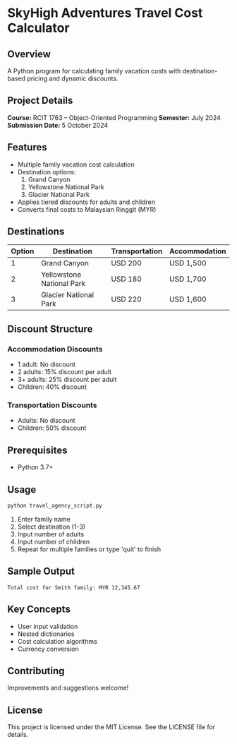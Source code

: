 # SkyHigh Adventures Travel Cost Calculator

## Overview
A Python program for calculating family vacation costs with destination-based pricing and dynamic discounts.

## Project Details
**Course:** RCIT 1763 – Object-Oriented Programming
**Semester:** July 2024
**Submission Date:** 5 October 2024

## Features
- Multiple family vacation cost calculation
- Destination options:
  1. Grand Canyon
  2. Yellowstone National Park
  3. Glacier National Park
- Applies tiered discounts for adults and children
- Converts final costs to Malaysian Ringgit (MYR)

## Destinations
| Option | Destination | Transportation | Accommodation |
|--------|-------------|----------------|---------------|
| 1 | Grand Canyon | USD 200 | USD 1,500 |
| 2 | Yellowstone National Park | USD 180 | USD 1,700 |
| 3 | Glacier National Park | USD 220 | USD 1,600 |

## Discount Structure
### Accommodation Discounts
- 1 adult: No discount
- 2 adults: 15% discount per adult
- 3+ adults: 25% discount per adult
- Children: 40% discount

### Transportation Discounts
- Adults: No discount
- Children: 50% discount

## Prerequisites
- Python 3.7+

## Usage
```bash
python travel_agency_script.py
```

1. Enter family name
2. Select destination (1-3)
3. Input number of adults
4. Input number of children
5. Repeat for multiple families or type 'quit' to finish

## Sample Output
```
Total cost for Smith family: MYR 12,345.67
```

## Key Concepts
- User input validation
- Nested dictionaries
- Cost calculation algorithms
- Currency conversion

## Contributing
Improvements and suggestions welcome!

## License
This project is licensed under the MIT License. See the LICENSE file for details.
